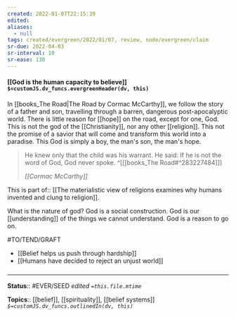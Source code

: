 ```yaml
---
created: 2022-01-07T22:15:39 
edited: 
aliases:
  - null
tags: created/evergreen/2022/01/07, review, node/evergreen/claim
sr-due: 2022-04-03
sr-interval: 10
sr-ease: 130
---
```


#### [[God is the human capacity to believe]] `$=customJS.dv_funcs.evergreenHeader(dv, this)`

In [[books_The Road|The Road by Cormac McCarthy]], we follow the story of a father and son, travelling through a barren, dangerous post-apocalyptic world. 
There is little reason for [[hope]] on the road, except for one, God.
This is not the god of the [[Christianity]], nor any other [[religion]].
This not the promise of a savior that will come and transform this world into a paradise.
This God is simply a boy, the man's son, the man's hope.

> He knew only that the child was his warrant. He said: If he is not the word of God, God never spoke.
^[[[books_The Road#^283227484]]]
> 
> <cite> [[Cormac McCarthy]] </cite>

This is 
part of:: [[The materialistic view of religions examines why humans invented and clung to religion]].

What is the nature of god? God is a social construction. God is our [[understanding]] of the things we cannot understand. God is a reason to go on.


#TO/TEND/GRAFT 
- [[Belief helps us push through hardship]]
- [[Humans have decided to reject an unjust world]]


### <hr class="footnote"/>

**Status**:: #EVER/SEED 
*edited `=this.file.mtime`*

**Topics**:: [[belief]], [[spirituality]], [[belief systems]]
*`$=customJS.dv_funcs.outlinedIn(dv, this)`*
